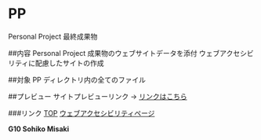 # PP
Personal Project 最終成果物

##内容
Personal Project 成果物のウェブサイトデータを添付
ウェブアクセシビリティに配慮したサイトの作成

##対象
PP ディレクトリ内の全てのファイル

##プレビュー
サイトプレビューリンク → [リンクはこちら](https://sohiko.github.io/PP/)

###リンク
[TOP](https://sohiko.github.io/PP/)
[ウェブアクセシビリティページ](https://sohiko.github.io/PP/accessibility/index.html)


**G10 Sohiko Misaki**
